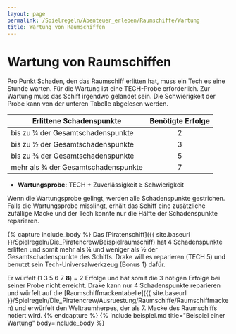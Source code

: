 ```yaml
---
layout: page
permalink: /Spielregeln/Abenteuer_erleben/Raumschiffe/Wartung
title: Wartung von Raumschiffen
---
```


# Wartung von Raumschiffen

Pro Punkt Schaden, den das Raumschiff erlitten hat, muss ein Tech es eine Stunde warten. Für die Wartung ist eine TECH-Probe erforderlich. Zur Wartung muss das Schiff irgendwo gelandet sein. Die Schwierigkeit der Probe kann von der unteren Tabelle abgelesen werden.

| Erlittene Schadenspunkte | Benötigte Erfolge |
| ------------------------ | :---------------: |
| bis zu &frac14; der Gesamtschadenspunkte | 2 |
| bis zu &frac12; der Gesamtschadenspunkte | 3 |
| bis zu &frac34; der Gesamtschadenspunkte | 5 |
| mehr als &frac34; der Gesamtschadenspunkte | 7 |

- **Wartungsprobe:** TECH + Zuverlässigkeit &ge; Schwierigkeit

Wenn die Wartungsprobe gelingt, werden alle Schadenspunkte gestrichen. Falls die Wartungsprobe misslingt, erhält das Schiff eine zusätzliche zufällige Macke und der Tech konnte nur die Hälfte der Schadenspunkte reparieren.

{% capture include_body %}
Das [Piratenschiff]({{ site.baseurl }}/Spielregeln/Die_Piratencrew/Beispielraumschiff) hat 4 Schadenspunkte erlitten und somit mehr als &frac14; und weniger als &frac12; der Gesamtschadenspunkte des Schiffs. Drake will es reparieren (TECH 5) und benutzt sein Tech-Universalwerkzeug (Bonus 1) dafür.

Er würfelt (1 3 5 **6** 7 **8**) = 2 Erfolge und hat somit die 3 nötigen Erfolge bei seiner Probe nicht erreicht. Drake kann nur 4 Schadenspunkte reparieren und würfelt auf die [Raumschiffmackentabelle]({{ site.baseurl }}/Spielregeln/Die_Piratencrew/Ausruestung/Raumschiffe/Raumschiffmacken) und erwürfelt den Weltraumherpes, der als 7. Macke des Raumschiffs notiert wird.
{% endcapture %}
{% include beispiel.md title="Beispiel einer Wartung" body=include_body %}
